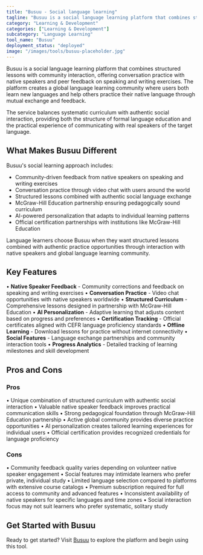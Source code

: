 ```yaml
---
title: "Busuu - Social language learning"
tagline: "Busuu is a social language learning platform that combines structured lessons with community interaction, offering conversation practice with native speakers and peer feedback on speaking and writing exercises..."
category: "Learning & Development"
categories: ["Learning & Development"]
subcategory: "Language Learning"
tool_name: "Busuu"
deployment_status: "deployed"
image: "/images/tools/busuu-placeholder.jpg"
---
```


Busuu is a social language learning platform that combines structured lessons with community interaction, offering conversation practice with native speakers and peer feedback on speaking and writing exercises. The platform creates a global language learning community where users both learn new languages and help others practice their native language through mutual exchange and feedback.

The service balances systematic curriculum with authentic social interaction, providing both the structure of formal language education and the practical experience of communicating with real speakers of the target language.

## What Makes Busuu Different

Busuu's social learning approach includes:
- Community-driven feedback from native speakers on speaking and writing exercises
- Conversation practice through video chat with users around the world
- Structured lessons combined with authentic social language exchange
- McGraw-Hill Education partnership ensuring pedagogically sound curriculum
- AI-powered personalization that adapts to individual learning patterns
- Official certification partnerships with institutions like McGraw-Hill Education

Language learners choose Busuu when they want structured lessons combined with authentic practice opportunities through interaction with native speakers and global language learning community.

## Key Features

• **Native Speaker Feedback** - Community corrections and feedback on speaking and writing exercises
• **Conversation Practice** - Video chat opportunities with native speakers worldwide
• **Structured Curriculum** - Comprehensive lessons designed in partnership with McGraw-Hill Education
• **AI Personalization** - Adaptive learning that adjusts content based on progress and preferences
• **Certification Tracking** - Official certificates aligned with CEFR language proficiency standards
• **Offline Learning** - Download lessons for practice without internet connectivity
• **Social Features** - Language exchange partnerships and community interaction tools
• **Progress Analytics** - Detailed tracking of learning milestones and skill development

## Pros and Cons

### Pros
• Unique combination of structured curriculum with authentic social interaction
• Valuable native speaker feedback improves practical communication skills
• Strong pedagogical foundation through McGraw-Hill Education partnership
• Active global community provides diverse practice opportunities
• AI personalization creates tailored learning experiences for individual users
• Official certification provides recognized credentials for language proficiency

### Cons
• Community feedback quality varies depending on volunteer native speaker engagement
• Social features may intimidate learners who prefer private, individual study
• Limited language selection compared to platforms with extensive course catalogs
• Premium subscription required for full access to community and advanced features
• Inconsistent availability of native speakers for specific languages and time zones
• Social interaction focus may not suit learners who prefer systematic, solitary study

## Get Started with Busuu

Ready to get started? Visit [Busuu](https://www.busuu.com/) to explore the platform and begin using this tool.